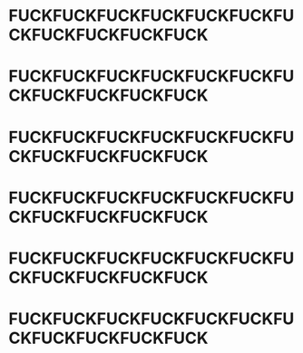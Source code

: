 


FUCKFUCKFUCKFUCKFUCKFUCKFUCKFUCKFUCKFUCKFUCK
============================================
FUCKFUCKFUCKFUCKFUCKFUCKFUCKFUCKFUCKFUCKFUCK
============================================
FUCKFUCKFUCKFUCKFUCKFUCKFUCKFUCKFUCKFUCKFUCK
============================================
FUCKFUCKFUCKFUCKFUCKFUCKFUCKFUCKFUCKFUCKFUCK
============================================
FUCKFUCKFUCKFUCKFUCKFUCKFUCKFUCKFUCKFUCKFUCK
============================================
FUCKFUCKFUCKFUCKFUCKFUCKFUCKFUCKFUCKFUCKFUCK
============================================